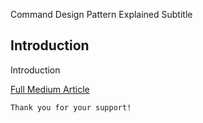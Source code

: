 Command Design Pattern Explained
Subtitle

## Introduction
Introduction

[Full Medium Article](https://medium.com/@fedcal)


```
Thank you for your support!
```
